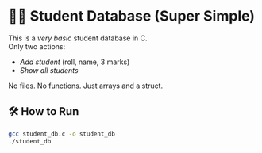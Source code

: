 # 🧑‍🎓 Student Database (Super Simple)

This is a *very basic* student database in C.  
Only two actions:
- *Add student* (roll, name, 3 marks)
- *Show all students*

No files. No functions. Just arrays and a struct.

## 🛠 How to Run
```bash
gcc student_db.c -o student_db
./student_db
